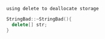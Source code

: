 ```ad-warning
using delete to deallocate storage
```

```cpp
StringBad::~StringBad(){ 
  delete[] str; 
}
```